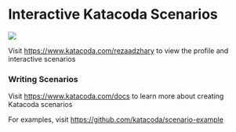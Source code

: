 # Interactive Katacoda Scenarios

[![](http://shields.katacoda.com/katacoda/rezaadzhary/count.svg)](https://www.katacoda.com/rezaadzhary "Get your profile on Katacoda.com")

Visit https://www.katacoda.com/rezaadzhary to view the profile and interactive scenarios

### Writing Scenarios
Visit https://www.katacoda.com/docs to learn more about creating Katacoda scenarios

For examples, visit https://github.com/katacoda/scenario-example
